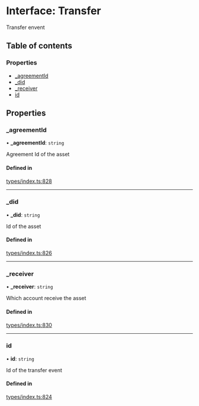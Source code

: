 # Interface: Transfer

Transfer envent

## Table of contents

### Properties

- [\_agreementId](Transfer.md#_agreementid)
- [\_did](Transfer.md#_did)
- [\_receiver](Transfer.md#_receiver)
- [id](Transfer.md#id)

## Properties

### \_agreementId

• **\_agreementId**: `string`

Agreement Id of the asset

#### Defined in

[types/index.ts:828](https://github.com/nevermined-io/react-components/blob/05f5c9b/catalog/src/types/index.ts#L828)

___

### \_did

• **\_did**: `string`

Id of the asset

#### Defined in

[types/index.ts:826](https://github.com/nevermined-io/react-components/blob/05f5c9b/catalog/src/types/index.ts#L826)

___

### \_receiver

• **\_receiver**: `string`

Which account receive the asset

#### Defined in

[types/index.ts:830](https://github.com/nevermined-io/react-components/blob/05f5c9b/catalog/src/types/index.ts#L830)

___

### id

• **id**: `string`

Id of the transfer event

#### Defined in

[types/index.ts:824](https://github.com/nevermined-io/react-components/blob/05f5c9b/catalog/src/types/index.ts#L824)
